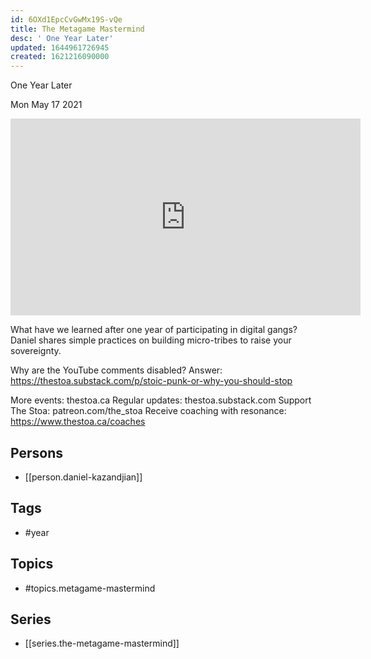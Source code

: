 ```yaml
---
id: 6OXd1EpcCvGwMx19S-vQe
title: The Metagame Mastermind
desc: ' One Year Later'
updated: 1644961726945
created: 1621216090000
---
```



 One Year Later

Mon May 17 2021

<iframe width="560" height="315" src="https://www.youtube.com/embed/ccN54bNe-OI" title="The Metagame Mastermind: One Year Later w/ Daniel Kazandjian" frameborder="0" allow="accelerometer; autoplay; clipboard-write; encrypted-media; gyroscope; picture-in-picture" allowfullscreen ></iframe>

What have we learned after one year of participating in digital gangs? Daniel shares simple practices on building micro-tribes to raise your sovereignty.

Why are the YouTube comments disabled? Answer: https://thestoa.substack.com/p/stoic-punk-or-why-you-should-stop

More events: thestoa.ca
Regular updates: thestoa.substack.com
Support The Stoa: patreon.com/the_stoa
Receive coaching with resonance: https://www.thestoa.ca/coaches

## Persons

- [[person.daniel-kazandjian]]

## Tags

- #year

## Topics

- #topics.metagame-mastermind

## Series

- [[series.the-metagame-mastermind]]

